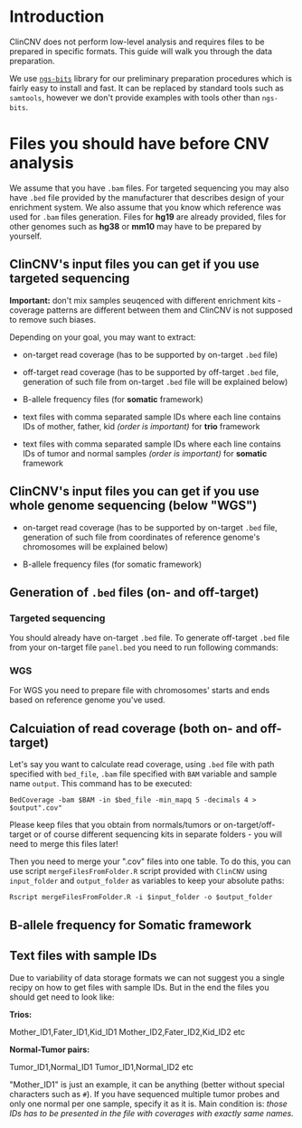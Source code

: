 # Introduction

ClinCNV does not perform low-level analysis and requires files to be prepared in specific formats. This guide will walk you through the data preparation.

We use [`ngs-bits`](https://github.com/imgag/ngs-bits) library for our preliminary preparation procedures which is fairly easy to install and fast. It can be replaced by standard tools such as `samtools`, however we don't provide examples with tools other than `ngs-bits`.


# Files you should have before CNV analysis

We assume that you have `.bam` files. For targeted sequencing you may also have `.bed` file provided by the manufacturer that describes design of your enrichment system. We also assume that you know which reference was used for `.bam` files generation. Files for __hg19__ are already provided, files for other genomes such as __hg38__ or __mm10__ may have to be prepared by yourself. 

## ClinCNV's input files you can get if you use targeted sequencing

**Important:** don't mix samples seuqenced with different enrichment kits - coverage patterns are different between them and ClinCNV is not supposed to remove such biases.

Depending on your goal, you may want to extract:

* on-target read coverage (has to be supported by on-target `.bed` file)

* off-target read coverage (has to be supported by off-target `.bed` file, generation of such file from on-target `.bed` file will be explained below)

* B-allele frequency files (for **somatic** framework)

* text files with comma separated sample IDs where each line contains IDs of mother, father, kid _(order is important)_ for **trio** framework

* text files with comma separated sample IDs where each line contains IDs of tumor and normal samples _(order is important)_ for **somatic** framework


## ClinCNV's input files you can get if you use whole genome sequencing (below "WGS")

* on-target read coverage (has to be supported by on-target `.bed` file, generation of such file from coordinates of reference genome's chromosomes will be explained below)

* B-allele frequency files (for somatic framework)


## Generation of `.bed` files (on- and off-target)

### Targeted sequencing

You should already have on-target `.bed` file. To generate off-target `.bed` file from your on-target file `panel.bed` you need to run following commands:

### WGS

For WGS you need to prepare file with chromosomes' starts and ends based on reference genome you've used. 



## Calcuiation of read coverage (both on- and off- target)

Let's say you want to calculate read coverage, using `.bed` file with path specified with `bed_file`, `.bam` file specified with `BAM` variable and sample name `output`. This command has to be executed:

`BedCoverage -bam $BAM -in $bed_file -min_mapq 5 -decimals 4 > $output".cov"`

Please keep files that you obtain from normals/tumors or on-target/off-target or of course different sequencing kits in separate folders - you will need to merge this files later!

Then you need to merge your ".cov" files into one table. To do this, you can use script `mergeFilesFromFolder.R` script provided with `ClinCNV` using `input_folder` and `output_folder` as variables to keep your absolute paths:

`Rscript mergeFilesFromFolder.R -i $input_folder -o $output_folder`

## B-allele frequency for Somatic framework





## Text files with sample IDs

Due to variability of data storage formats we can not suggest you a single recipy on how to get files with sample IDs. But in the end the files you should get need to look like:

**Trios:**

Mother_ID1,Fater_ID1,Kid_ID1
Mother_ID2,Fater_ID2,Kid_ID2
etc

**Normal-Tumor pairs:**

Tumor_ID1,Normal_ID1
Tumor_ID1,Normal_ID2
etc

"Mother_ID1" is just an example, it can be anything (better without special characters such as `#`). If you have sequenced multiple tumor probes and only one normal per one sample, specify it as it is. Main condition is: *those IDs has to be presented in the file with coverages with exactly same names.*



